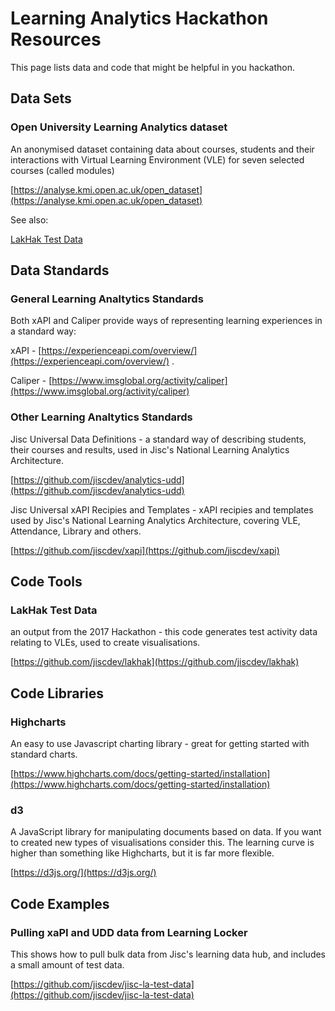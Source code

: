 # Learning Analytics Hackathon Resources

This page lists data and code that might be helpful in you hackathon.

## Data Sets

### Open University Learning Analytics dataset

An anonymised dataset containing  data about courses, students and their interactions with Virtual Learning Environment (VLE) for seven selected courses (called modules)

[https://analyse.kmi.open.ac.uk/open_dataset](https://analyse.kmi.open.ac.uk/open_dataset)

See also:

[LakHak Test Data](#LakHak-Test-Data)

## Data Standards

### General Learning Analtytics Standards

Both xAPI and Caliper provide ways of representing learning experiences in a standard way:

xAPI - [https://experienceapi.com/overview/](https://experienceapi.com/overview/) .

Caliper - [https://www.imsglobal.org/activity/caliper](https://www.imsglobal.org/activity/caliper)

### Other Learning Analtytics Standards

Jisc Universal Data Definitions - a standard way of describing students, their courses and results, used in Jisc's National Learning Analytics Architecture.

[https://github.com/jiscdev/analytics-udd](https://github.com/jiscdev/analytics-udd)

Jisc Universal xAPI Recipies and Templates - xAPI recipies and templates used by Jisc's National Learning Analytics Architecture, covering VLE, Attendance, Library and others.

[https://github.com/jiscdev/xapi](https://github.com/jiscdev/xapi)

## Code Tools

### LakHak Test Data

an output from the 2017 Hackathon - this code generates test activity data relating to VLEs, used to create visualisations.

[https://github.com/jiscdev/lakhak](https://github.com/jiscdev/lakhak)

## Code Libraries

### Highcharts

An easy to use Javascript charting library - great for getting started with standard charts.

[https://www.highcharts.com/docs/getting-started/installation](https://www.highcharts.com/docs/getting-started/installation)

### d3

A JavaScript library for manipulating documents based on data.  If you want to created new types of visualisations consider this.  The learning curve is higher than something like Highcharts, but it is far more flexible.

[https://d3js.org/](https://d3js.org/)

## Code Examples

### Pulling xaPI and UDD data from Learning Locker

This shows how to pull bulk data from Jisc's learning data hub, and includes a small amount of test data.

[https://github.com/jiscdev/jisc-la-test-data](https://github.com/jiscdev/jisc-la-test-data)
